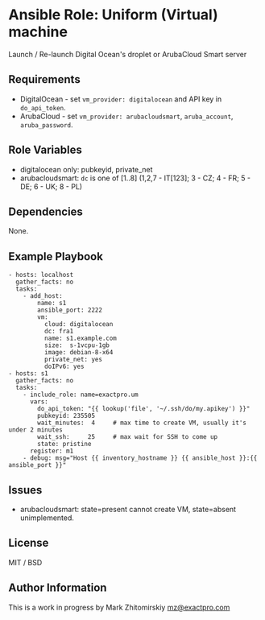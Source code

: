 # Ansible Role: Uniform (Virtual) machine

Launch / Re-launch Digital Ocean's droplet or ArubaCloud Smart server

## Requirements

* DigitalOcean - set `vm_provider: digitalocean` and API key in `do_api_token`.
* ArubaCloud - set `vm_provider: arubacloudsmart`, `aruba_account`, `aruba_password`.

## Role Variables

* digitalocean only: pubkeyid, private_net
* arubacloudsmart: `dc` is one of [1..8] (1,2,7 - IT[123]; 3 - CZ; 4 - FR; 5 - DE; 6 - UK; 8 - PL)

## Dependencies

None.

## Example Playbook

```
- hosts: localhost
  gather_facts: no
  tasks:
    - add_host:
        name: s1
        ansible_port: 2222
        vm:
          cloud: digitalocean
          dc: fra1
          name: s1.example.com
          size:  s-1vcpu-1gb
          image: debian-8-x64
          private_net: yes
          doIPv6: yes
- hosts: s1
  gather_facts: no
  tasks:
    - include_role: name=exactpro.um
      vars:
        do_api_token: "{{ lookup('file', '~/.ssh/do/my.apikey') }}"
        pubkeyid: 235505
        wait_minutes:  4     # max time to create VM, usually it's under 2 minutes
        wait_ssh:     25     # max wait for SSH to come up
        state: pristine
      register: m1
    - debug: msg="Host {{ inventory_hostname }} {{ ansible_host }}:{{ ansible_port }}"
```

## Issues

* arubacloudsmart: state=present cannot create VM, state=absent unimplemented.

## License

MIT / BSD

## Author Information

This is a work in progress by Mark Zhitomirskiy mz@exactpro.com
```
